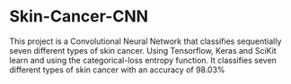 # Skin-Cancer-CNN
This project is a Convolutional Neural Network that classifies sequentially seven different types of skin cancer. Using Tensorflow, Keras and SciKit learn and using the categorical-loss entropy function. It classifies seven different types of skin cancer with an accuracy of 98.03%
